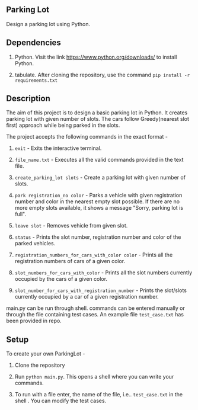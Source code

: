 ## Parking Lot
Design a parking lot using Python.

## Dependencies

1. Python. Visit the link https://www.python.org/downloads/ to install Python. 

2. tabulate. After cloning the repository, use the command `pip install -r requirements.txt`

## Description

The aim of this project is to design a basic parking lot in Python. It creates parking lot with given number of slots. The cars follow Greedy(nearest slot first) approach while being parked in the slots.

The project accepts the following commands in the exact format -

1. `exit` - Exits the interactive terminal.

2. `file_name.txt` - Executes all the valid commands provided in the text file.

3. `create_parking_lot slots` - Create a parking lot with given number of slots.

4. `park registration_no color` - Parks a vehicle with given registration number and color in the nearest empty slot possible. If there are no more empty slots available, it shows a message "Sorry, parking lot is full".

5. `leave slot` - Removes vehicle from given slot.

6. `status` - Prints the slot number, registration number and color of the parked vehicles.

7. `registration_numbers_for_cars_with_color color` - Prints all the registration numbers of cars of a given color.

8. `slot_numbers_for_cars_with_color` - Prints all the slot numbers currently occupied by the cars of a given color.

9. `slot_number_for_cars_with_registration_number` - Prints the slot/slots currently occupied by a car of a given registration number.


main.py can be run through shell. commands can be entered manually or through the file containing test cases. An example file `test_case.txt` has been provided in repo.


## Setup

To create your own ParkingLot - 

1. Clone the repository

2. Run `python main.py`. This opens a shell where you can write your commands.
  
3. To run with a file enter, the name of the file, i.e.. `test_case.txt` in the shell . You can modify the test cases.